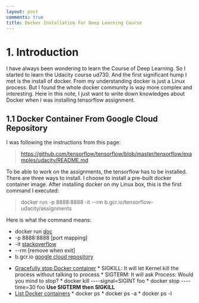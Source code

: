 ```yaml
---
layout: post
comments: true
title: Docker Installation For Deep Learning Course
---
```

# 1. Introduction
I have always been wondering to learn the Course of Deep Learning. So I started
to learn the Udacity course ud730. And the first significant hump I met is the
install of docker. From my understanding docker is just a Linux process. But I
found the whole docker community is way more complex and interesting. Here in
this note, I just want to write down knowledges about Docker when I was installing
tensorflow assignment.

## 1.1 Docker Container From Google Cloud Repository
I was following the instructions from this page:

> https://github.com/tensorflow/tensorflow/blob/master/tensorflow/examples/udacity/README.md

To be able to work on the assignments, the tensorflow has to be installed. There
are three ways to install. I choose to install a pre-built docker container image.
After installing docker on my Linux box, this is the first command I executed:

> docker run -p 8888:8888 -it --rm b.gcr.io/tensorflow-udacity/assignments

Here is what the command means:

  + docker run [doc](https://docs.docker.com/engine/reference/commandline/run/)
  + -p 8888:8888 [port mapping]
  + -it [stackoverflow](http://stackoverflow.com/questions/30137135/confused-about-docker-t-option-to-allocate-a-pseudo-tty)
  + --rm [remove when exit]
  + b.gcr.io [google cloud repository](https://cloud.google.com/container-registry/docs/)
  - [Gracefully stop Docker container](https://www.ctl.io/developers/blog/post/gracefully-stopping-docker-containers/)
        * SIGKILL: It will let Kernel kill the process without talking to process
        * SIGTERM: It will ask Process: Would you mind to stop?
        * docker kill ----signal=SIGINT foo
        * docker stop ----time=30 foo **Use SIGTERM then SIGKILL**
  - [List Docker containers](http://www.liquidweb.com/kb/how-to-list-and-attach-to-docker-containers/)
        * docker ps
        * docker ps -a
        * docker ps -l
